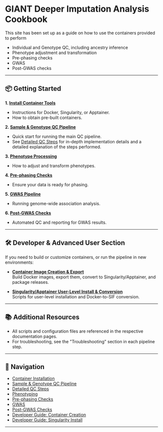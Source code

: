 # GIANT Deeper Imputation Analysis Cookbook

This site has been set up as a guide on how to use the containers provided to perform

- Individual and Genotype QC, including ancestry inference
- Phenotype adjustment and transformation
- Pre-phasing checks
- GWAS
- Post-GWAS checks

---

## 📦 Getting Started

**1. [Install Container Tools](containerization/container_install.md)**

- Instructions for Docker, Singularity, or Apptainer.
- How to obtain pre-built containers.

**2. [Sample & Genotype QC Pipeline](ind_geno_qc.md)**

- Quick start for running the main QC pipeline.
- See [Detailed QC Steps](detailed_steps/ind_geno_qc_steps.md) for in-depth implementation details and a detailed explanation of the steps performed.

**3. [Phenotype Processing](phenotyping.md)**

- How to adjust and transform phenotypes.

**4. [Pre-phasing Checks](pre_phasing_checks.md)**

- Ensure your data is ready for phasing.

**5. [GWAS Pipeline](gwas.md)**

- Running genome-wide association analysis.

**6. [Post-GWAS Checks](post_gwas_checks.md)**

- Automated QC and reporting for GWAS results.

---

## 🛠️ Developer & Advanced User Section

If you need to build or customize containers, or run the pipeline in new environments:

- **[Container Image Creation & Export](containerization/container_create.md)**  
  Build Docker images, export them, convert to Singularity/Apptainer, and package releases.

- **[Singularity/Apptainer User-Level Install & Conversion](containerization/singularity_install.md)**  
  Scripts for user-level installation and Docker-to-SIF conversion.

---

## 📚 Additional Resources

- All scripts and configuration files are referenced in the respective documentation pages.
- For troubleshooting, see the "Troubleshooting" section in each pipeline step.

---

## 🧭 Navigation

- [Container Installation](containerization/container_install.md)
- [Sample & Genotype QC Pipeline](ind_geno_qc.md)
- [Detailed QC Steps](detailed_steps/ind_geno_qc_steps.md)
- [Phenotyping](phenotyping.md)
- [Pre-phasing Checks](pre_phasing_checks.md)
- [GWAS](gwas.md)
- [Post-GWAS Checks](post_gwas_checks.md)
- [Developer Guide: Container Creation](containerization/container_create.md)
- [Developer Guide: Singularity Install](containerization/singularity_install.md)

---
